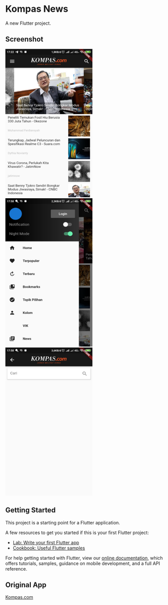 # Kompas News

A new Flutter project.

## Screenshot
<img src="https://github.com/wakdyan/Flutter-Kompas-News-UI/blob/master/screenshot/flutter_01.png?raw=true" width="271" height="462" /> <img src="https://github.com/wakdyan/Flutter-Kompas-News-UI/blob/master/screenshot/flutter_02.png?raw=true" width="271" height="462" /> <img src="https://github.com/wakdyan/Flutter-Kompas-News-UI/blob/master/screenshot/flutter_03.png?raw=true" width="271" height="462" />

## Getting Started

This project is a starting point for a Flutter application.

A few resources to get you started if this is your first Flutter project:

- [Lab: Write your first Flutter app](https://flutter.dev/docs/get-started/codelab)
- [Cookbook: Useful Flutter samples](https://flutter.dev/docs/cookbook)

For help getting started with Flutter, view our
[online documentation](https://flutter.dev/docs), which offers tutorials,
samples, guidance on mobile development, and a full API reference.

## Original App
[Kompas.com](https://play.google.com/store/apps/details?id=com.ertanto.kompas.official&hl=en_US)

